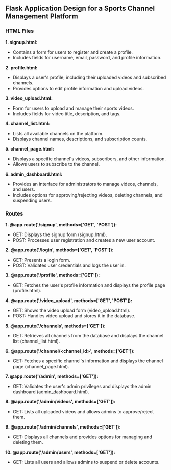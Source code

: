 ## Flask Application Design for a Sports Channel Management Platform

### HTML Files

**1. signup.html:**
- Contains a form for users to register and create a profile.
- Includes fields for username, email, password, and profile information.

**2. profile.html:**
- Displays a user's profile, including their uploaded videos and subscribed channels.
- Provides options to edit profile information and upload videos.

**3. video_upload.html:**
- Form for users to upload and manage their sports videos.
- Includes fields for video title, description, and tags.

**4. channel_list.html:**
- Lists all available channels on the platform.
- Displays channel names, descriptions, and subscription counts.

**5. channel_page.html:**
- Displays a specific channel's videos, subscribers, and other information.
- Allows users to subscribe to the channel.

**6. admin_dashboard.html:**
- Provides an interface for administrators to manage videos, channels, and users.
- Includes options for approving/rejecting videos, deleting channels, and suspending users.

### Routes

**1. @app.route('/signup', methods=['GET', 'POST']):**
- GET: Displays the signup form (signup.html).
- POST: Processes user registration and creates a new user account.

**2. @app.route('/login', methods=['GET', 'POST']):**
- GET: Presents a login form.
- POST: Validates user credentials and logs the user in.

**3. @app.route('/profile', methods=['GET']):**
- GET: Fetches the user's profile information and displays the profile page (profile.html).

**4. @app.route('/video_upload', methods=['GET', 'POST']):**
- GET: Shows the video upload form (video_upload.html).
- POST: Handles video upload and stores it in the database.

**5. @app.route('/channels', methods=['GET']):**
- GET: Retrieves all channels from the database and displays the channel list (channel_list.html).

**6. @app.route('/channel/<channel_id>', methods=['GET']):**
- GET: Fetches a specific channel's information and displays the channel page (channel_page.html).

**7. @app.route('/admin', methods=['GET']):**
- GET: Validates the user's admin privileges and displays the admin dashboard (admin_dashboard.html).

**8. @app.route('/admin/videos', methods=['GET']):**
- GET: Lists all uploaded videos and allows admins to approve/reject them.

**9. @app.route('/admin/channels', methods=['GET']):**
- GET: Displays all channels and provides options for managing and deleting them.

**10. @app.route('/admin/users', methods=['GET']):**
- GET: Lists all users and allows admins to suspend or delete accounts.